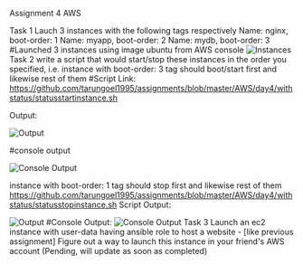 Assignment 4 AWS

Task 1
Lauch 3 instances with the following tags respectively
Name: nginx, boot-order: 1 
Name: myapp, boot-order: 2 
Name: mydb, boot-order: 3 
#Launched 3 instances using image ubuntu from AWS console
![Instances](https://github.com/tarungoel1995/assignments/blob/master/AWS/day4/media/3Instances.png)
Task 2
write a script that would start/stop these instances in the order you specified, i.e.
instance with boot-order: 3 tag should boot/start first and likewise rest of them 
#Script Link:
https://github.com/tarungoel1995/assignments/blob/master/AWS/day4/withstatus/statusstartinstance.sh

Output:

![Output](https://github.com/tarungoel1995/assignments/blob/master/AWS/day4/media/instancestarting.png)

#console output

![Console Output](https://github.com/tarungoel1995/assignments/blob/master/AWS/day4/media/instancestarted.png)

instance with boot-order: 1 tag should stop first and likewise rest of them 
https://github.com/tarungoel1995/assignments/blob/master/AWS/day4/withstatus/statusstopinstance.sh
Script Output:

![Output](https://github.com/tarungoel1995/assignments/blob/master/AWS/day4/media/instancestopping.png)
#Console Output:
![Console Output](https://github.com/tarungoel1995/assignments/blob/master/AWS/day4/media/instancestopped.png)
Task 3
Launch an ec2 instance with user-data having ansible role to host a website - [like previous assignment]
Figure out a way to launch this instance in your friend's AWS account
(Pending, will update as soon as completed)